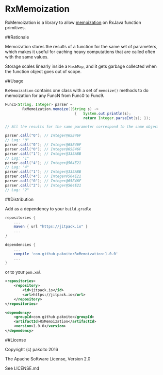 # RxMemoization

RxMemoization is a library to allow [memoization](https://en.wikipedia.org/wiki/Memoization) on RxJava function primitives.

##Rationale

Memoization stores the results of a function for the same set of parameters, which makes it useful for caching heavy computations that are called often with the same values.

Storage scales linearly inside a `HashMap`, and it gets garbage collected when the function object goes out of scope.

##Usage

`RxMemoization` contains one class with a set of `memoize()` methods to do memoization for any FuncN from Func0 to Func9.

```java
Func1<String, Integer> parser = 
        RxMemoization.memoize((String s) ->
                                {   System.out.println(s);
                                    return Integer.parseInt(s); });

// All the results for the same parameter correspond to the same object

parser.call("0"); // Integer@65E46F
// Log: "0"
parser.call("0"); // Integer@65E46F
parser.call("0"); // Integer@65E46F
parser.call("1"); // Integer@335A8B
// Log: "1"
parser.call("4"); // Integer@564E21
// Log: "4"
parser.call("1"); // Integer@335A8B
parser.call("4"); // Integer@564E21
parser.call("0"); // Integer@65E46F
parser.call("2"); // Integer@564E21
// Log: "2"
```

##Distribution

Add as a dependency to your `build.gradle`
```groovy
repositories {
    ...
    maven { url "https://jitpack.io" }
    ...
}
    
dependencies {
    ...
    compile 'com.github.pakoito:RxMemoization:1.0.0'
    ...
}
```
or to your `pom.xml`

```xml
<repositories>
    <repository>
        <id>jitpack.io</id>
        <url>https://jitpack.io</url>
    </repository>
</repositories>

<dependency>
    <groupId>com.github.pakoito</groupId>
    <artifactId>RxMemoization</artifactId>
    <version>1.0.0</version>
</dependency>
```

##License

Copyright (c) pakoito 2016

The Apache Software License, Version 2.0

See LICENSE.md
